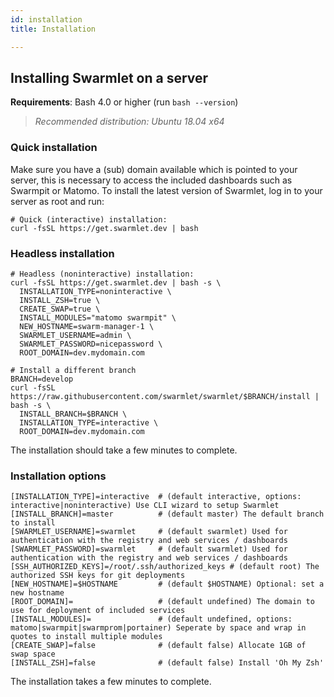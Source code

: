```yaml
---
id: installation
title: Installation

---
```


## Installing Swarmlet on a server
**Requirements**: Bash 4.0 or higher (run `bash --version`)  
> *Recommended distribution: Ubuntu 18.04 x64*  

### Quick installation
Make sure you have a (sub) domain available which is pointed to your server, this is necessary to access the included dashboards such as Swarmpit or Matomo.
To install the latest version of Swarmlet, log in to your server as root and run:  
```shell
# Quick (interactive) installation:
curl -fsSL https://get.swarmlet.dev | bash
```
### Headless installation
```shell
# Headless (noninteractive) installation:
curl -fsSL https://get.swarmlet.dev | bash -s \
  INSTALLATION_TYPE=noninteractive \
  INSTALL_ZSH=true \
  CREATE_SWAP=true \
  INSTALL_MODULES="matomo swarmpit" \
  NEW_HOSTNAME=swarm-manager-1 \
  SWARMLET_USERNAME=admin \
  SWARMLET_PASSWORD=nicepassword \
  ROOT_DOMAIN=dev.mydomain.com

# Install a different branch
BRANCH=develop
curl -fsSL https://raw.githubusercontent.com/swarmlet/swarmlet/$BRANCH/install | bash -s \
  INSTALL_BRANCH=$BRANCH \
  INSTALLATION_TYPE=interactive \
  ROOT_DOMAIN=dev.mydomain.com
```
The installation should take a few minutes to complete.
### Installation options
```shell
[INSTALLATION_TYPE]=interactive  # (default interactive, options: interactive|noninteractive) Use CLI wizard to setup Swarmlet
[INSTALL_BRANCH]=master          # (default master) The default branch to install
[SWARMLET_USERNAME]=swarmlet     # (default swarmlet) Used for authentication with the registry and web services / dashboards
[SWARMLET_PASSWORD]=swarmlet     # (default swarmlet) Used for authentication with the registry and web services / dashboards
[SSH_AUTHORIZED_KEYS]=/root/.ssh/authorized_keys # (default root) The authorized SSH keys for git deployments
[NEW_HOSTNAME]=$HOSTNAME         # (default $HOSTNAME) Optional: set a new hostname
[ROOT_DOMAIN]=                   # (default undefined) The domain to use for deployment of included services
[INSTALL_MODULES]=               # (default undefined, options: matomo|swarmpit|swarmprom|portainer) Seperate by space and wrap in quotes to install multiple modules
[CREATE_SWAP]=false              # (default false) Allocate 1GB of swap space
[INSTALL_ZSH]=false              # (default false) Install 'Oh My Zsh'
```

The installation takes a few minutes to complete.  
